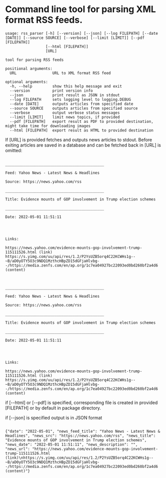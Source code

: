 # Command line tool for parsing XML format RSS feeds.


```rss_parser -h
usage: rss_parser [-h] [--version] [--json] [--log FILEPATH] [--date [DATE]] [--source SOURCE] [--verbose] [--limit [LIMIT]] [--pdf [FILEPATH]]
                  [--html [FILEPATH]]
                  [URL]

tool for parsing RSS feeds

positional arguments:
  URL                URL to XML format RSS feed

optional arguments:
  -h, --help         show this help message and exit
  --version          print version info
  --json             print result as JSON in stdout
  --log FILEPATH     sets logging level to logging.DEBUG
  --date [DATE]      outputs articles from specified date
  --source SOURCE    outputs articles from specified source
  --verbose          output verbose status messages
  --limit [LIMIT]    limit news topics, if provided
  --pdf [FILEPATH]   export result as PDF to provided destination, might take time for downloading images
  --html [FILEPATH]  export result as HTML to provided destination
```


If [URL] is provided fetches and outputs news articles to stdout.
Before exiting articles are saved in a database and can be fetched back in [URL] is omitted:

```rss_parser https://news.yahoo.com/rss --limit 1
					
____________________________________________
					
Feed: Yahoo News - Latest News & Headlines
					
Source: https://news.yahoo.com/rss
					
____________________________________________
					
Title: Evidence mounts of GOP involvement in Trump election schemes
					
____________________________________________
					
Date: 2022-05-01 11:51:11

					

					
Links:
					
https://news.yahoo.com/evidence-mounts-gop-involvement-trump-115111526.html (link)
https://s.yimg.com/uu/api/res/1.2/P2YsUZB5orq4C22KCWHs1g--~B/aD0yOTY5O3c9NDQ1MzthcHBpZD15dGFjaHlvbg--/https://media.zenfs.com/en/ap.org/1c7ea04927bc22093ed0bd260bf2a4d6 (content)
```				


```rss_parser --limit 1
			
					
____________________________________________
					
Feed: Yahoo News - Latest News & Headlines
					
Source: https://news.yahoo.com/rss
					
____________________________________________
					
Title: Evidence mounts of GOP involvement in Trump election schemes
					
____________________________________________
					
Date: 2022-05-01 11:51:11

					

					
Links:
					
https://news.yahoo.com/evidence-mounts-gop-involvement-trump-115111526.html (link)
https://s.yimg.com/uu/api/res/1.2/P2YsUZB5orq4C22KCWHs1g--~B/aD0yOTY5O3c9NDQ1MzthcHBpZD15dGFjaHlvbg--/https://media.zenfs.com/en/ap.org/1c7ea04927bc22093ed0bd260bf2a4d6 (content)

```

if [--html] or [--pdf] is specified, corresponding file is created in provided [FILEPATH] or by default in package directory.


if [--json] is specified output is in JSON format
```rss_parser --limit 1 --json

{"date": "2022-05-01", "news_feed_title": "Yahoo News - Latest News & Headlines", "news_src": "https://news.yahoo.com/rss", "news_title": "Evidence mounts of GOP involvement in Trump election schemes", "news_date": "2022-05-01 11:51:11", "news_description": "", "news_url": "https://news.yahoo.com/evidence-mounts-gop-involvement-trump-115111526.html (link)\nhttps://s.yimg.com/uu/api/res/1.2/P2YsUZB5orq4C22KCWHs1g--~B/aD0yOTY5O3c9NDQ1MzthcHBpZD15dGFjaHlvbg--/https://media.zenfs.com/en/ap.org/1c7ea04927bc22093ed0bd260bf2a4d6 (content)"}
```
